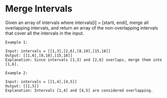 # Merge Intervals

Given an array of intervals where intervals[i] = [starti, endi], merge all overlapping intervals, and return an array
of the non-overlapping intervals that cover all the intervals in the input.

```plain
Example 1:

Input: intervals = [[1,3],[2,6],[8,10],[15,18]]
Output: [[1,6],[8,10],[15,18]]
Explanation: Since intervals [1,3] and [2,6] overlaps, merge them into [1,6].
```

```plain
Example 2:

Input: intervals = [[1,4],[4,5]]
Output: [[1,5]]
Explanation: Intervals [1,4] and [4,5] are considered overlapping.
```
